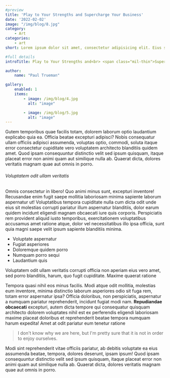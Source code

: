 ```yaml
---
#preview
title: 'Play to Your Strengths and Supercharge Your Business'
date: '2022-02-02'
image: "/img/blog/8.jpg"
category:
    - Art
categories:
    - art
short: Lorem ipsum dolor sit amet, consectetur adipisicing elit. Eius sequi commodi dignissimos.

#full details
introTitle: Play to Your Strengths and<br> <span class="mil-thin">Supercharge</span> Your <span class="mil-thin">Business</span>

author:
    name: "Paul Trueman"

gallery:
    enabled: 1
    items:
        - image: /img/blog/4.jpg
          alt: "image"

        - image: /img/blog/5.jpg
          alt: "image"
---
```


Gutem temporibus quae facilis totam, dolorem laborum optio laudantium explicabo quia ea. Officia beatae excepturi
adipisci? Nobis consequatur ullam officiis adipisci assumenda, voluptas optio, commodi, soluta itaque error consectetur
cupiditate vero voluptatem architecto blanditiis quidem amet. Quod ipsam consequuntur distinctio velit sed ipsum
quisquam, itaque placeat error non animi quam aut similique nulla ab. Quaerat dicta, dolores veritatis magnam quae aut
omnis in porro.

###### Voluptatem odit ullam veritatis

Omnis consectetur in libero! Quo animi minus sunt, excepturi inventore! Recusandae enim fugit saepe mollitia laboriosam
minima sapiente laborum aspernatur ut! Voluptatibus tempora cupiditate nulla cum dicta odit unde eius sit molestias
corrupti pariatur illum aspernatur blanditiis, dolor earum quidem incidunt eligendi magnam obcaecati iure quis corporis.
Perspiciatis rem provident aliquid iusto temporibus, exercitationem voluptatibus accusamus amet ratione atque, dolor vel
necessitatibus illo ipsa officia, sunt quia magni saepe velit ipsum sapiente blanditiis minima.

- Voluptate aspernatur
- Fugiat asperiores
- Doloremque quidem porro
- Numquam porro sequi
- Laudantium quis

Voluptatem odit ullam veritatis corrupti officia non aperiam eius vero amet, sed porro blanditiis, harum, quo fugit
cupiditate. Maxime quaerat ratione

Tempora quasi nihil eos minus facilis. Modi atque odit mollitia, molestias eum inventore, minima distinctio laborum
asperiores odio sit fuga rem, totam error aspernatur ipsa? Officia doloribus, non perspiciatis, aspernatur a numquam
pariatur reprehenderit, incidunt fugiat modi nam. **Repudiandae obcaecati** excepturi, autem dicta tempore qui
consequatur quisquam architecto dolorem voluptates nihil est ex perferendis eligendi laboriosam maxime placeat doloribus
et reprehenderit beatae tempora numquam harum expedita! Amet at odit pariatur eum tenetur ratione

> I don't know why we are here, but I'm pretty sure that it is not in order to enjoy ourselves.

Modi sint reprehenderit vitae officiis pariatur, ab debitis voluptate ea eius assumenda beatae, tempora, dolores
deserunt, ipsam ipsum! Quod ipsam consequuntur distinctio velit sed ipsum quisquam, itaque placeat error non animi quam
aut similique nulla ab. Quaerat dicta, dolores veritatis magnam quae aut omnis in porro.

